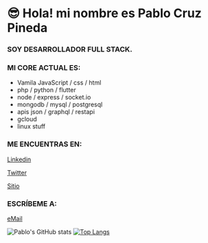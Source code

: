 

# 😎 Hola! mi nombre es Pablo Cruz Pineda


### SOY DESARROLLADOR FULL STACK.


### MI CORE ACTUAL ES:

- Vamila JavaScript / css / html
- php / python / flutter 
- node / express / socket.io
- mongodb / mysql / postgresql
- apis json / graphql / restapi
- gcloud
- linux stuff


### ME ENCUENTRAS EN:

[Linkedin](https://www.linkedin.com/in/pablocruzpineda)  

[Twitter](@elpabos) 

[Sitio](https://generatu.app/) 


### ESCRÍBEME A:

[eMail](pablo@genera.mx)


![Pablo's GitHub stats](https://github-readme-stats.vercel.app/api?username=pablocruzpineda&hide=issues&theme=buefy&show_icons=true&count_private=true) 
[![Top Langs](https://github-readme-stats.vercel.app/api/top-langs/?username=pablocruzpineda)](https://github.com/pablocruzpineda/github-readme-stats)


